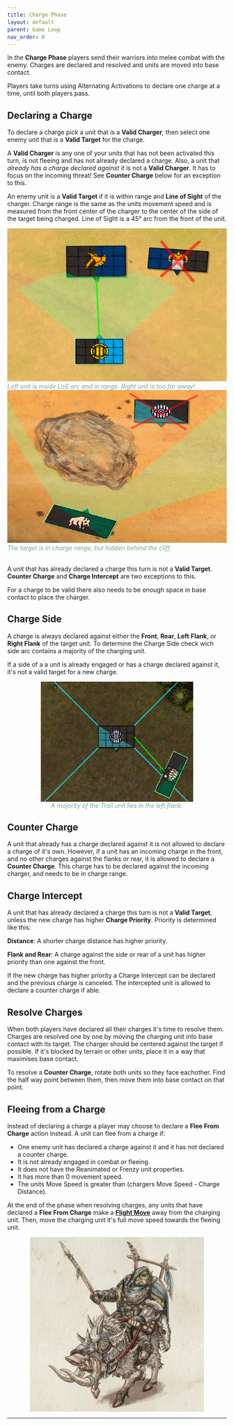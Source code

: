 ```yaml
---
title: Charge Phase
layout: default
parent: Game Loop
nav_order: 0
---
```


<link rel="stylesheet" href="../../style.css">


In the **Charge Phase** players send their warriors into melee combat with the enemy. Charges are declared and resolved and units are moved into base contact.

Players take turns using Alternating Activations to declare one charge at a time, until both players pass.

## Declaring a Charge
To declare a charge pick a unit that is a **Valid Charger**, then select one enemy unit that is a **Valid Target** for the charge.

A **Valid Charger** is any one of your units that has not been activated this turn, is not fleeing and has not already declared a charge. Also, a unit that *already has a charge declared against it* is not a **Valid Charger**. It has to focus on the incoming threat! See **Counter Charge** below for an exception to this.  

An enemy unit is a **Valid Target** if it is within range and **Line of Sight** of the charger. Charge range is the same as the units movement speed and is measured from the front center of the charger to the center of the side of the target being charged. Line of Sight is a 45° arc from the front of the unit. 

<div class="row">
  <div class="column">
    <img src="../../assets/images/validCharge.png" alt="charge" style="width:100%; max-height:350px">
     <span style="color:#77a8a3; text-align: center; font-style: italic;">Left unit is inside LoS arc and in range. Right unit is too far away! </span>
  </div>
  <div class="column">
    <img src="../../assets/images/chargeLosBlock.png" alt="charge" style="width:100%; max-height:350px">
       <span style="color:#77a8a3; text-align: center; font-style: italic;">The target is in charge range, but hidden behind the cliff. </span>
  </div> 
</div>



 <br />

A unit that has already declared a charge this turn is not a **Valid Target**. **Counter Charge** and **Charge Intercept** are two exceptions to this.

For a charge to be valid there also needs to be enough space in base contact to place the charger.

## Charge Side
 A charge is always declared against either the **Front**, **Rear**, **Left** **Flank**, or **Right Flank** of the target unit. To determine the Charge Side check wich side arc contains a majority of the charging unit. 

If a side of a a unit is already engaged or has a charge declared against it, it's not a valid target for a new charge.

 <img style="display: block; margin: 0 auto;" src="../../assets/images/flankCharge.png" width="350">
<div style="color:#77a8a3; text-align: center; font-style: italic;">A majority of the Troll unit lies in the left flank.  </div>

 
## Counter Charge
A unit that already has a charge declared against it is not allowed to declare a charge of it's own. However, if a unit has an incoming charge in the front, and no other charges against the flanks or rear, it is allowed to declare a **Counter Charge**.  This charge has to be declared against the incoming charger, and needs to be in charge range.

## Charge Intercept
A unit that has already declared a charge this turn is not a **Valid Target**, unless the new charge has higher **Charge Priority**. Priority is determined like this:

**Distance**: A shorter charge distance has higher priority.

**Flank and Rear**: A charge against the side or rear of a unit has higher priority than one against the front.

If the new charge has higher priority a Charge Intercept can be declared and the previous charge is canceled. The intercepted unit is allowed to declare a counter charge if able.

## Resolve Charges
When both players have declared all their charges it's time to resolve them. Charges are resolved one by one by moving the charging unit into base contact with its target. The charger should be centered against the target if possible. If it's blocked by terrain or other units, place it in a way that maximises base contact.

To resolve a **Counter Charge**, rotate both units so they face eachother. Find the half way point between them, then move them into base contact on that point.

## Fleeing from a Charge
Instead of declaring a charge a player may choose to declare a **Flee From Charge** action instead. A unit can flee from a charge if:

- One enemy unit has declared a charge against it and it has not declared a counter charge.
- It is not already engaged in combat or fleeing.
- It does not have the Reanimated or Frenzy unit properties.
- It has more than 0 movement speed.
- The units Move Speed is greater than (chargers Move Speed - Charge Distance).

At the end of the phase when resolving charges, any units that have declared a **Flee From Charge** make a **[Flight Move]** away from the charging unit. Then, move the charging unit it's full move speed towards the fleeing unit.


<img style="display: block; margin: 0 auto;" src="../../assets/images/boarrider.png" width="400">

----


[Flight Move]: ../UnitTypes#Flight-Move